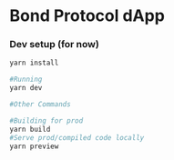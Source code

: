 # Bond Protocol dApp

### Dev setup (for now)

```bash
yarn install

#Running
yarn dev

#Other Commands

#Building for prod
yarn build
#Serve prod/compiled code locally
yarn preview
```
